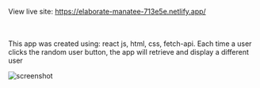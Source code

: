 View live site: https://elaborate-manatee-713e5e.netlify.app/ <br/><br/><br/>

This app was created using: react js, html, css, fetch-api. Each time a user clicks the random user button, the app will retrieve and display a different user

![screenshot]()